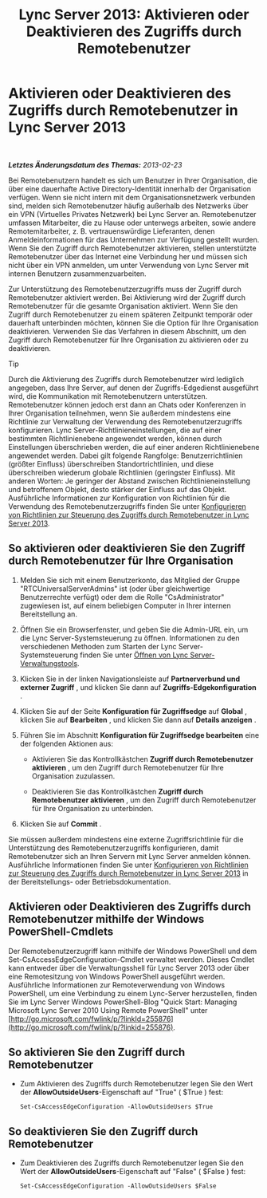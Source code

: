 ﻿---
title: 'Lync Server 2013: Aktivieren oder Deaktivieren des Zugriffs durch Remotebenutzer'
TOCTitle: Aktivieren oder Deaktivieren des Zugriffs durch Remotebenutzer
ms:assetid: cd9d3ddc-4839-457a-86d9-b15413e74002
ms:mtpsurl: https://technet.microsoft.com/de-de/library/Gg182586(v=OCS.15)
ms:contentKeyID: 49295437
ms.date: 05/19/2016
mtps_version: v=OCS.15
ms.translationtype: HT
---

# Aktivieren oder Deaktivieren des Zugriffs durch Remotebenutzer in Lync Server 2013

 

_**Letztes Änderungsdatum des Themas:** 2013-02-23_

Bei Remotebenutzern handelt es sich um Benutzer in Ihrer Organisation, die über eine dauerhafte Active Directory-Identität innerhalb der Organisation verfügen. Wenn sie nicht intern mit dem Organisationsnetzwerk verbunden sind, melden sich Remotebenutzer häufig außerhalb des Netzwerks über ein VPN (Virtuelles Privates Netzwerk) bei Lync Server an. Remotebenutzer umfassen Mitarbeiter, die zu Hause oder unterwegs arbeiten, sowie andere Remotemitarbeiter, z. B. vertrauenswürdige Lieferanten, denen Anmeldeinformationen für das Unternehmen zur Verfügung gestellt wurden. Wenn Sie den Zugriff durch Remotebenutzer aktivieren, stellen unterstützte Remotebenutzer über das Internet eine Verbindung her und müssen sich nicht über ein VPN anmelden, um unter Verwendung von Lync Server mit internen Benutzern zusammenzuarbeiten.

Zur Unterstützung des Remotebenutzerzugriffs muss der Zugriff durch Remotebenutzer aktiviert werden. Bei Aktivierung wird der Zugriff durch Remotebenutzer für die gesamte Organisation aktiviert. Wenn Sie den Zugriff durch Remotebenutzer zu einem späteren Zeitpunkt temporär oder dauerhaft unterbinden möchten, können Sie die Option für Ihre Organisation deaktivieren. Verwenden Sie das Verfahren in diesem Abschnitt, um den Zugriff durch Remotebenutzer für Ihre Organisation zu aktivieren oder zu deaktivieren.


> [!TIP]
> Durch die Aktivierung des Zugriffs durch Remotebenutzer wird lediglich angegeben, dass Ihre Server, auf denen der Zugriffs-Edgedienst ausgeführt wird, die Kommunikation mit Remotebenutzern unterstützen. Remotebenutzer können jedoch erst dann an Chats oder Konferenzen in Ihrer Organisation teilnehmen, wenn Sie außerdem mindestens eine Richtlinie zur Verwaltung der Verwendung des Remotebenutzerzugriffs konfigurieren. Lync Server-Richtlinieneinstellungen, die auf einer bestimmten Richtlinienebene angewendet werden, können durch Einstellungen überschrieben werden, die auf einer anderen Richtlinienebene angewendet werden. Dabei gilt folgende Rangfolge: Benutzerrichtlinien (größter Einfluss) überschreiben Standortrichtlinien, und diese überschreiben wiederum globale Richtlinien (geringster Einfluss). Mit anderen Worten: Je geringer der Abstand zwischen Richtlinieneinstellung und betroffenem Objekt, desto stärker der Einfluss auf das Objekt. Ausführliche Informationen zur Konfiguration von Richtlinien für die Verwendung des Remotebenutzerzugriffs finden Sie unter <A href="lync-server-2013-configure-policies-to-control-remote-user-access.md">Konfigurieren von Richtlinien zur Steuerung des Zugriffs durch Remotebenutzer in Lync Server 2013</A>.



## So aktivieren oder deaktivieren Sie den Zugriff durch Remotebenutzer für Ihre Organisation

1.  Melden Sie sich mit einem Benutzerkonto, das Mitglied der Gruppe "RTCUniversalServerAdmins" ist (oder über gleichwertige Benutzerrechte verfügt) oder dem die Rolle "CsAdministrator" zugewiesen ist, auf einem beliebigen Computer in Ihrer internen Bereitstellung an.

2.  Öffnen Sie ein Browserfenster, und geben Sie die Admin-URL ein, um die Lync Server-Systemsteuerung zu öffnen. Informationen zu den verschiedenen Methoden zum Starten der Lync Server-Systemsteuerung finden Sie unter [Öffnen von Lync Server-Verwaltungstools](lync-server-2013-open-lync-server-administrative-tools.md).

3.  Klicken Sie in der linken Navigationsleiste auf **Partnerverbund und externer Zugriff** , und klicken Sie dann auf **Zugriffs-Edgekonfiguration** .

4.  Klicken Sie auf der Seite **Konfiguration für Zugriffsedge** auf **Global** , klicken Sie auf **Bearbeiten** , und klicken Sie dann auf **Details anzeigen** .

5.  Führen Sie im Abschnitt **Konfiguration für Zugriffsedge bearbeiten** eine der folgenden Aktionen aus:
    
      - Aktivieren Sie das Kontrollkästchen **Zugriff durch Remotebenutzer aktivieren** , um den Zugriff durch Remotebenutzer für Ihre Organisation zuzulassen.
    
      - Deaktivieren Sie das Kontrollkästchen **Zugriff durch Remotebenutzer aktivieren** , um den Zugriff durch Remotebenutzer für Ihre Organisation zu unterbinden.

6.  Klicken Sie auf **Commit** .

Sie müssen außerdem mindestens eine externe Zugriffsrichtlinie für die Unterstützung des Remotebenutzerzugriffs konfigurieren, damit Remotebenutzer sich an Ihren Servern mit Lync Server anmelden können. Ausführliche Informationen finden Sie unter [Konfigurieren von Richtlinien zur Steuerung des Zugriffs durch Remotebenutzer in Lync Server 2013](lync-server-2013-configure-policies-to-control-remote-user-access.md) in der Bereitstellungs- oder Betriebsdokumentation.

## Aktivieren oder Deaktivieren des Zugriffs durch Remotebenutzer mithilfe der Windows PowerShell-Cmdlets

Der Remotebenutzerzugriff kann mithilfe der Windows PowerShell und dem Set-CsAccessEdgeConfiguration-Cmdlet verwaltet werden. Dieses Cmdlet kann entweder über die Verwaltungsshell für Lync Server 2013 oder über eine Remotesitzung von Windows PowerShell ausgeführt werden. Ausführliche Informationen zur Remoteverwendung von Windows PowerShell, um eine Verbindung zu einem Lync-Server herzustellen, finden Sie im Lync Server Windows PowerShell-Blog "Quick Start: Managing Microsoft Lync Server 2010 Using Remote PowerShell" unter [http://go.microsoft.com/fwlink/p/?linkId=255876](http://go.microsoft.com/fwlink/p/?linkid=255876).

## So aktivieren Sie den Zugriff durch Remotebenutzer

  - Zum Aktivieren des Zugriffs durch Remotebenutzer legen Sie den Wert der **AllowOutsideUsers**-Eigenschaft auf "True" ( $True ) fest:
    
        Set-CsAccessEdgeConfiguration -AllowOutsideUsers $True

## So deaktivieren Sie den Zugriff durch Remotebenutzer

  - Zum Deaktivieren des Zugriffs durch Remotebenutzer legen Sie den Wert der **AllowOutsideUsers**-Eigenschaft auf "False" ( $False ) fest:
    
        Set-CsAccessEdgeConfiguration -AllowOutsideUsers $False

